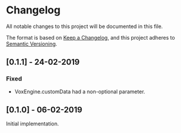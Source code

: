 # Changelog
All notable changes to this project will be documented in this file.

The format is based on [Keep a Changelog](https://keepachangelog.com/en/1.0.0/),
and this project adheres to [Semantic Versioning](https://semver.org/spec/v2.0.0.html).

## [0.1.1] - 24-02-2019
### Fixed

- VoxEngine.customData had a non-optional parameter.

## [0.1.0] - 06-02-2019

Initial implementation. 
